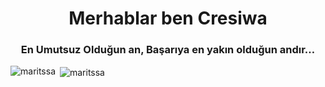<h1 align="center">Merhablar ben Cresiwa</h1>
<h3 align="center">En Umutsuz Olduğun an, Başarıya en yakın olduğun andır…</h3>


<p><img align="left" src="https://github-readme-stats.vercel.app/api/top-langs?username=maritssa&show_icons=true&theme=onedark&locale=tr&layout=compact" alt="maritssa" /></p>

<p>&nbsp;<img align="center" src="https://github-readme-stats.vercel.app/api?username=maritssa&show_icons=true&theme=onedark&locale=tr" alt="maritssa" /></p>


